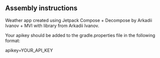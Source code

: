 ## Assembly instructions
Weather app created using Jetpack Compose + Decompose by Arkadii Ivanov + MVI with library from Arkadii Ivanov.

Your apikey should be added to the gradle.properties file in the following format:

apikey=YOUR_API_KEY
